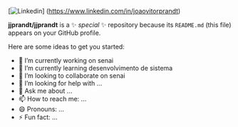 [![Linkedin](https://img.shields.io/badge/LinkedIn-0077B5?style=for-the-badge&logo=linkedin&logoColor=white)]
(https://www.linkedin.com/in/joaovitorprandt)



**jjprandt/jjprandt** is a ✨ _special_ ✨ repository because its `README.md` (this file) appears on your GitHub profile.

Here are some ideas to get you started:

- 🔭 I’m currently working on senai
- 🌱 I’m currently learning desenvolvimento de sistema
- 👯 I’m looking to collaborate on senai
- 🤔 I’m looking for help with ...
- 💬 Ask me about ...
- 📫 How to reach me: ...
- 😄 Pronouns: ...
- ⚡ Fun fact: ...

